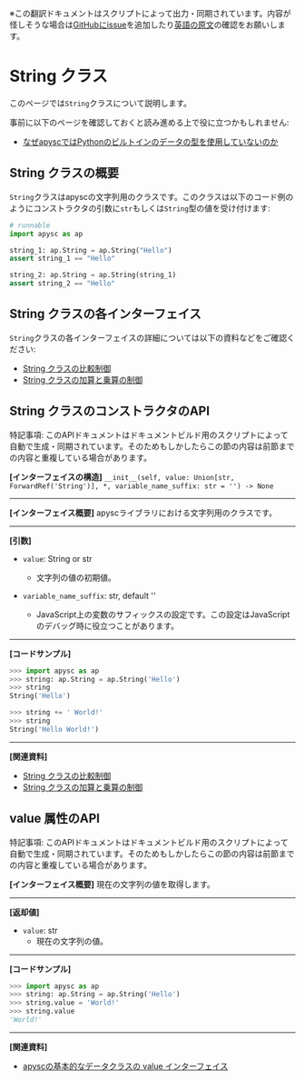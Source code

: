 <span class="inconspicuous-txt">※この翻訳ドキュメントはスクリプトによって出力・同期されています。内容が怪しそうな場合は<a href="https://github.com/simon-ritchie/apysc/issues" target="_blank">GitHubにissue</a>を追加したり[英語の原文](https://simon-ritchie.github.io/apysc/en/string.html)の確認をお願いします。</span>

# String クラス

このページでは`String`クラスについて説明します。

事前に以下のページを確認しておくと読み進める上で役に立つかもしれません:

- [なぜapyscではPythonのビルトインのデータの型を使用していないのか](jp_why_apysc_doesnt_use_python_builtin_data_type.md)

## String クラスの概要

`String`クラスはapyscの文字列用のクラスです。このクラスは以下のコード例のようにコンストラクタの引数に`str`もしくは`String`型の値を受け付けます:

```py
# runnable
import apysc as ap

string_1: ap.String = ap.String("Hello")
assert string_1 == "Hello"

string_2: ap.String = ap.String(string_1)
assert string_2 == "Hello"
```

## String クラスの各インターフェイス

`String`クラスの各インターフェイスの詳細については以下の資料などをご確認ください:

- [String クラスの比較制御](jp_string_comparison_operations.md)
- [String クラスの加算と乗算の制御](jp_string_addition_and_multiplication.md)

## String クラスのコンストラクタのAPI

<span class="inconspicuous-txt">特記事項: このAPIドキュメントはドキュメントビルド用のスクリプトによって自動で生成・同期されています。そのためもしかしたらこの節の内容は前節までの内容と重複している場合があります。</span>

**[インターフェイスの構造]** `__init__(self, value: Union[str, ForwardRef('String')], *, variable_name_suffix: str = '') -> None`<hr>

**[インターフェイス概要]** apyscライブラリにおける文字列用のクラスです。<hr>

**[引数]**

- `value`: String or str
  - 文字列の値の初期値。

- `variable_name_suffix`: str, default ''
  - JavaScript上の変数のサフィックスの設定です。この設定はJavaScriptのデバッグ時に役立つことがあります。

<hr>

**[コードサンプル]**

```py
>>> import apysc as ap
>>> string: ap.String = ap.String('Hello')
>>> string
String('Hello')

>>> string += ' World!'
>>> string
String('Hello World!')
```

<hr>

**[関連資料]**

- [String クラスの比較制御](https://simon-ritchie.github.io/apysc/en/jp_string_comparison_operations.html)
- [String クラスの加算と乗算の制御](https://simon-ritchie.github.io/apysc/en/jp_string_addition_and_multiplication.html)

## value 属性のAPI

<span class="inconspicuous-txt">特記事項: このAPIドキュメントはドキュメントビルド用のスクリプトによって自動で生成・同期されています。そのためもしかしたらこの節の内容は前節までの内容と重複している場合があります。</span>

**[インターフェイス概要]** 現在の文字列の値を取得します。<hr>

**[返却値]**

- `value`: str
  - 現在の文字列の値。

<hr>

**[コードサンプル]**

```py
>>> import apysc as ap
>>> string: ap.String = ap.String('Hello')
>>> string.value = 'World!'
>>> string.value
'World!'
```

<hr>

**[関連資料]**

- [apyscの基本的なデータクラスの value インターフェイス](https://simon-ritchie.github.io/apysc/en/jp_fundamental_data_classes_value_interface.html)